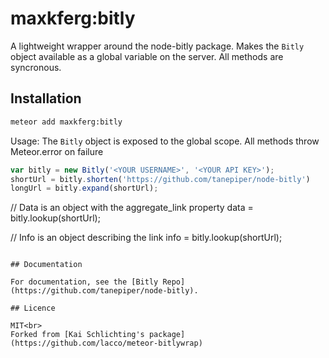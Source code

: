 maxkferg:bitly
==============

A lightweight wrapper around the node-bitly package. Makes
the ```Bitly``` object available as a global variable on the server.
All methods are syncronous.

## Installation

```sh
meteor add maxkferg:bitly
```

Usage:
The ```Bitly``` object is exposed to the global scope.
All methods throw Meteor.error on failure

```javascript
var bitly = new Bitly('<YOUR USERNAME>', '<YOUR API KEY>');
shortUrl = bitly.shorten('https://github.com/tanepiper/node-bitly')
longUrl = bitly.expand(shortUrl);
```

// Data is an object with the aggregate_link property
data = bitly.lookup(shortUrl);

// Info is an object describing the link
info = bitly.lookup(shortUrl);
```

## Documentation

For documentation, see the [Bitly Repo](https://github.com/tanepiper/node-bitly).

## Licence

MIT<br>
Forked from [Kai Schlichting's package](https://github.com/lacco/meteor-bitlywrap)
